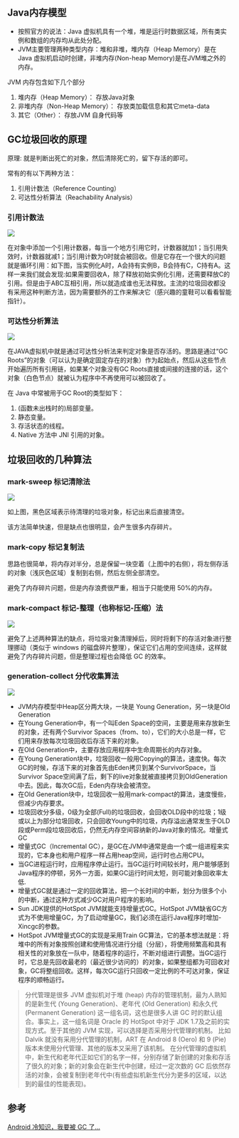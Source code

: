 ## Java内存模型

- 按照官方的说法：Java 虚拟机具有一个堆，堆是运行时数据区域，所有类实例和数组的内存均从此处分配。
- JVM主要管理两种类型内存：堆和非堆，堆内存（Heap Memory）是在 Java 虚拟机启动时创建，非堆内存(Non-heap Memory)是在JVM堆之外的内存。

JVM 内存包含如下几个部分

1. 堆内存（Heap Memory）： 存放Java对象
2. 非堆内存（Non-Heap Memory）： 存放类加载信息和其它meta-data
3. 其它（Other）： 存放JVM 自身代码等

## GC垃圾回收的原理

原理: 就是判断出死亡的对象，然后清除死亡的，留下存活的即可。

常有的有以下两种方法：

1. 引用计数法（Reference Counting）
2. 可达性分析算法（Reachability Analysis）

### 引用计数法

![](../asset/%E5%BC%95%E7%94%A8%E8%AE%A1%E6%95%B0%E6%B3%95.webp)

在对象中添加一个引用计数器，每当一个地方引用它时，计数器就加1；当引用失效时，计数器就减1；当引用计数为0时就会被回收。但是它存在一个很大的问题就是循环引用：如下图，当实例化A时，A会持有实例B，B会持有C，C持有A。这样一来我们就会发现:如果需要回收A，除了释放初始实例化引用，还需要释放C的引用。但是由于ABC互相引用，所以就造成谁也无法释放。主流的垃圾回收都没有采用这种判断方法，因为需要额外的工作来解决它（感兴趣的童鞋可以看看智能指针）。

### 可达性分析算法

![](../asset/%E5%8F%AF%E8%BE%BE%E6%80%A7%E7%AE%97%E6%B3%95.webp)

在JAVA虚拟机中就是通过可达性分析法来判定对象是否存活的。思路是通过“GC Roots”的对象（可以认为是确定固定存在的对象）作为起始点，然后从这些节点开始遍历所有引用链，如果某个对象没有GC Roots直接或间接的连接的话，这个对象（白色节点）就被认为程序中不再使用可以被回收了。

在 Java 中常被用于GC Root的类型如下：

1. (函数未出栈时的)局部变量。
2. 静态变量。
3. 存活状态的线程。
4. Native 方法中 JNI 引用的对象。

## 垃圾回收的几种算法

### mark-sweep 标记清除法

![](../asset/mark-sweep.webp)

如上图，黑色区域表示待清理的垃圾对象，标记出来后直接清空。

该方法简单快速，但是缺点也很明显，会产生很多内存碎片。

### mark-copy 标记复制法

思路也很简单，将内存对半分，总是保留一块空着（上图中的右侧），将左侧存活的对象（浅灰色区域）复制到右侧，然后左侧全部清空。

避免了内存碎片问题，但是内存浪费很严重，相当于只能使用 50%的内存。

### mark-compact 标记-整理（也称标记-压缩）法

![](../asset/mark-compact.webp)

避免了上述两种算法的缺点，将垃圾对象清理掉后，同时将剩下的存活对象进行整理挪动（类似于 windows 的磁盘碎片整理），保证它们占用的空间连续，这样就避免了内存碎片问题，但是整理过程也会降低 GC 的效率。

### generation-collect 分代收集算法

![](../asset/generation-collect.webp)

- JVM内存模型中Heap区分两大块，一块是 Young Generation，另一块是Old Generation
- 在Young Generation中，有一个叫Eden Space的空间，主要是用来存放新生的对象，还有两个Survivor Spaces（from、to），它们的大小总是一样，它们用来存放每次垃圾回收后存活下来的对象。
- 在Old Generation中，主要存放应用程序中生命周期长的内存对象。
- 在Young Generation块中，垃圾回收一般用Copying的算法，速度快。每次GC的时候，存活下来的对象首先由Eden拷贝到某个SurvivorSpace，当Survivor Space空间满了后，剩下的live对象就被直接拷贝到OldGeneration中去。因此，每次GC后，Eden内存块会被清空。
- 在Old Generation块中，垃圾回收一般用mark-compact的算法，速度慢些，但减少内存要求。
- 垃圾回收分多级，0级为全部(Full)的垃圾回收，会回收OLD段中的垃圾；1级或以上为部分垃圾回收，只会回收Young中的垃圾，内存溢出通常发生于OLD段或Perm段垃圾回收后，仍然无内存空间容纳新的Java对象的情况。增量式GC
- 增量式GC（Incremental GC），是GC在JVM中通常是由一个或一组进程来实现的，它本身也和用户程序一样占用heap空间，运行时也占用CPU。
- 当GC进程运行时，应用程序停止运行。当GC运行时间较长时，用户能够感到Java程序的停顿，另外一方面，如果GC运行时间太短，则可能对象回收率太低.
- 增量式GC就是通过一定的回收算法，把一个长时间的中断，划分为很多个小的中断，通过这种方式减少GC对用户程序的影响。
- Sun JDK提供的HotSpot JVM就能支持增量式GC。HotSpot JVM缺省GC方式为不使用增量GC，为了启动增量GC，我们必须在运行Java程序时增加-Xincgc的参数。
- HotSpot JVM增量式GC的实现是采用Train GC算法，它的基本想法就是：将堆中的所有对象按照创建和使用情况进行分组（分层），将使用频繁高和具有相关性的对象放在一队中，随着程序的运行，不断对组进行调整。当GC运行时，它总是先回收最老的（最近很少访问的）的对象，如果整组都为可回收对象，GC将整组回收。这样，每次GC运行只回收一定比例的不可达对象，保证程序的顺畅运行。

> 分代管理是很多 JVM 虚拟机对于堆 (heap) 内存的管理机制，最为人熟知的是新生代 (Young Generation)、老年代 (Old Generation) 和永久代 (Permanent Generation) 这一组名词，这也是很多人讲 GC 时的默认组合。事实上，这一组名词是 Oracle 的 HotSpot 中对于 JDK 1.7及之前的实现方式。至于其他的 JVM 实现，可以选择是否采用分代管理的机制。
> 比如 Dalvik 就没有采用分代管理的机制，ART 在 Android 8 (Oero) 和 9 (Pie) 版本未使用分代管理、其他的版本又采用了该机制。
> 在分代管理的虚拟机中，新生代和老年代正如它们的名字一样，分别存储了新创建的对象和存活了很久的对象；新的对象会在新生代中创建，经过一定次数的 GC 后依然存活的对象，会被复制到老年代中(有些虚拟机新生代分为更多的区域，以达到的最佳的性能表现)。

## 参考

[Android 冷知识，我要被 GC 了...](https://mp.weixin.qq.com/s/UeVt4eMnGFlEjGuLx5K8kg)